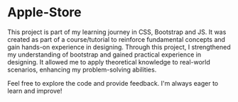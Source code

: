 # Apple-Store
This project is part of my learning journey in CSS, Bootstrap and JS. 
It was created as part of a course/tutorial to reinforce fundamental concepts and gain hands-on experience in designing.
Through this project, I strengthened my understanding of bootstrap and gained practical experience in designing. It allowed me to apply theoretical knowledge to real-world scenarios, enhancing my problem-solving abilities.

Feel free to explore the code and provide feedback. I'm always eager to learn and improve!

